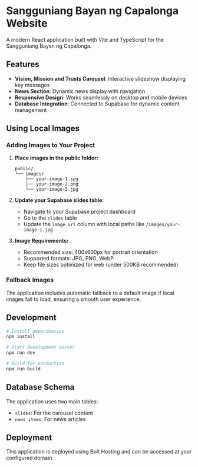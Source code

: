 # Sangguniang Bayan ng Capalonga Website

A modern React application built with Vite and TypeScript for the Sangguniang Bayan ng Capalonga.

## Features

- **Vision, Mission and Trusts Carousel**: Interactive slideshow displaying key messages
- **News Section**: Dynamic news display with navigation
- **Responsive Design**: Works seamlessly on desktop and mobile devices
- **Database Integration**: Connected to Supabase for dynamic content management

## Using Local Images

### Adding Images to Your Project

1. **Place images in the public folder:**
   ```
   public/
   └── images/
       ├── your-image-1.jpg
       ├── your-image-2.png
       └── your-image-3.jpg
   ```

2. **Update your Supabase slides table:**
   - Navigate to your Supabase project dashboard
   - Go to the `slides` table
   - Update the `image_url` column with local paths like `/images/your-image-1.jpg`

3. **Image Requirements:**
   - Recommended size: 400x600px for portrait orientation
   - Supported formats: JPG, PNG, WebP
   - Keep file sizes optimized for web (under 500KB recommended)

### Fallback Images

The application includes automatic fallback to a default image if local images fail to load, ensuring a smooth user experience.

## Development

```bash
# Install dependencies
npm install

# Start development server
npm run dev

# Build for production
npm run build
```

## Database Schema

The application uses two main tables:
- `slides`: For the carousel content
- `news_items`: For news articles

## Deployment

This application is deployed using Bolt Hosting and can be accessed at your configured domain.